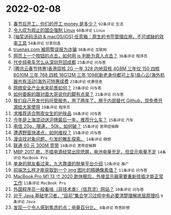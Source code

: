 # 2022-02-08

1. [春节后开工，你们的开工 money 是多少？](https://www.v2ex.com/t/832360) `92条评论` `生活`
1. [令人叹为观止的国企强制 Linux](https://www.v2ex.com/t/832405) `68条评论` `Linux`
1. [[抽奖送码活动 & macOS/iOS] 任意箱：原生的书签管理应用，不可或缺的效率工具](https://www.v2ex.com/t/832392) `54条评论` `分享创造`
1. [truenas.com 被网警误报为诈骗](https://www.v2ex.com/t/832355) `38条评论` `互联网`
1. [网页上一个按钮的点击，如何用 js 判断为真人点击？](https://www.v2ex.com/t/832362) `36条评论` `程序员`
1. [代步纯电车怎么从深圳开回成都](https://www.v2ex.com/t/832366) `23条评论` `问与答`
1. [[腾讯云春节特惠]香港双核 2G 一年 328 内地双核 4G8M 三年仅 150 四核 8G10M 三年 768 四核 16G12M 三年 1098[新老身份都可上车]良心云[海外机器也有活动]海外可特惠续费](https://www.v2ex.com/t/832354) `23条评论` `优惠信息`
1. [网络安全产业未来前景如何？](https://www.v2ex.com/t/832351) `23条评论` `问与答`
1. [如何委婉的跟对面大哥说你的脚有点臭？](https://www.v2ex.com/t/832402) `21条评论` `问与答`
1. [我们自己开发代码托管服务，用了两年了，用于内部替代 Github，现免费开源给大家使用](https://www.v2ex.com/t/832380) `19条评论` `程序员`
1. [求推荐适合熬夜女生的护肤品](https://www.v2ex.com/t/832388) `16条评论` `问与答`
1. [今年是上海混动送沪牌最后一年，推荐什么车？](https://www.v2ex.com/t/832370) `15条评论` `汽车`
1. [电信 20g，限速， 50k，如何破？](https://www.v2ex.com/t/832367) `15条评论` `宽带症候群`
1. [遭遇野蛮快递点，如何维权？](https://www.v2ex.com/t/832361) `15条评论` `问与答`
1. [漫谈找对象问题，引发的散乱探索。](https://www.v2ex.com/t/832416) `14条评论` `随想`
1. [联通 60 元 300M 宽带](https://www.v2ex.com/t/832396) `14条评论` `宽带症候群`
1. [MBP 2017 款，不插电源经常出现熄屏，电池电量充足，但显示电量不足](https://www.v2ex.com/t/832359) `14条评论` `MacBook Pro`
1. [单身的朋友看过来，九大靠谱的脱单平台介绍](https://www.v2ex.com/t/832382) `12条评论` `推广`
1. [前端怎么样才能获取到一个 img 图片的精确像素值？](https://www.v2ex.com/t/832411) `11条评论` `问与答`
1. [MacBook Pro M1 13 寸 2020 款休眠后，外接显示器需要重新拔插才能正常工作](https://www.v2ex.com/t/832377) `11条评论` `MacBook Pro`
1. [外国程序员一般看啥（非技术类）（信息流）网站？](https://www.v2ex.com/t/832371) `10条评论` `问与答`
1. [对于 Java 基础学习者，“目前”集合学习过程中有必要清楚理解底层原理吗](https://www.v2ex.com/t/832399) `9条评论` `Java`
1. [发现一个令人感到焦虑的点：电量百分比。](https://www.v2ex.com/t/832408) `8条评论` `奇思妙想`
